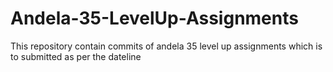 # Andela-35-LevelUp-Assignments
This repository contain commits of andela 35 level up assignments which is to submitted as per the dateline
